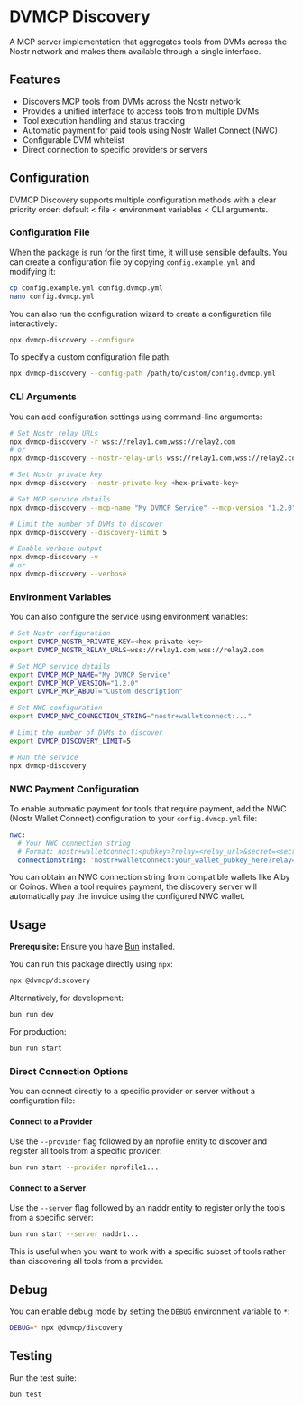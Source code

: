# DVMCP Discovery

A MCP server implementation that aggregates tools from DVMs across the Nostr network and makes them available through a single interface.

## Features

- Discovers MCP tools from DVMs across the Nostr network
- Provides a unified interface to access tools from multiple DVMs
- Tool execution handling and status tracking
- Automatic payment for paid tools using Nostr Wallet Connect (NWC)
- Configurable DVM whitelist
- Direct connection to specific providers or servers

## Configuration

DVMCP Discovery supports multiple configuration methods with a clear priority order: default < file < environment variables < CLI arguments.

### Configuration File

When the package is run for the first time, it will use sensible defaults. You can create a configuration file by copying `config.example.yml` and modifying it:

```bash
cp config.example.yml config.dvmcp.yml
nano config.dvmcp.yml
```

You can also run the configuration wizard to create a configuration file interactively:

```bash
npx dvmcp-discovery --configure
```

To specify a custom configuration file path:

```bash
npx dvmcp-discovery --config-path /path/to/custom/config.dvmcp.yml
```

### CLI Arguments

You can add configuration settings using command-line arguments:

```bash
# Set Nostr relay URLs
npx dvmcp-discovery -r wss://relay1.com,wss://relay2.com
# or
npx dvmcp-discovery --nostr-relay-urls wss://relay1.com,wss://relay2.com

# Set Nostr private key
npx dvmcp-discovery --nostr-private-key <hex-private-key>

# Set MCP service details
npx dvmcp-discovery --mcp-name "My DVMCP Service" --mcp-version "1.2.0"

# Limit the number of DVMs to discover
npx dvmcp-discovery --discovery-limit 5

# Enable verbose output
npx dvmcp-discovery -v
# or
npx dvmcp-discovery --verbose
```

### Environment Variables

You can also configure the service using environment variables:

```bash
# Set Nostr configuration
export DVMCP_NOSTR_PRIVATE_KEY=<hex-private-key>
export DVMCP_NOSTR_RELAY_URLS=wss://relay1.com,wss://relay2.com

# Set MCP service details
export DVMCP_MCP_NAME="My DVMCP Service"
export DVMCP_MCP_VERSION="1.2.0"
export DVMCP_MCP_ABOUT="Custom description"

# Set NWC configuration
export DVMCP_NWC_CONNECTION_STRING="nostr+walletconnect:..."

# Limit the number of DVMs to discover
export DVMCP_DISCOVERY_LIMIT=5

# Run the service
npx dvmcp-discovery
```

### NWC Payment Configuration

To enable automatic payment for tools that require payment, add the NWC (Nostr Wallet Connect) configuration to your `config.dvmcp.yml` file:

```yaml
nwc:
  # Your NWC connection string
  # Format: nostr+walletconnect:<pubkey>?relay=<relay_url>&secret=<secret>
  connectionString: 'nostr+walletconnect:your_wallet_pubkey_here?relay=wss%3A%2F%2Frelay.example.com&secret=your_secret_here'
```

You can obtain an NWC connection string from compatible wallets like Alby or Coinos. When a tool requires payment, the discovery server will automatically pay the invoice using the configured NWC wallet.

## Usage

**Prerequisite:** Ensure you have [Bun](https://bun.sh/) installed.

You can run this package directly using `npx`:

```bash
npx @dvmcp/discovery
```

Alternatively, for development:

```bash
bun run dev
```

For production:

```bash
bun run start
```

### Direct Connection Options

You can connect directly to a specific provider or server without a configuration file:

#### Connect to a Provider

Use the `--provider` flag followed by an nprofile entity to discover and register all tools from a specific provider:

```bash
bun run start --provider nprofile1...
```

#### Connect to a Server

Use the `--server` flag followed by an naddr entity to register only the tools from a specific server:

```bash
bun run start --server naddr1...
```

This is useful when you want to work with a specific subset of tools rather than discovering all tools from a provider.

## Debug

You can enable debug mode by setting the `DEBUG` environment variable to `*`:

```bash
DEBUG=* npx @dvmcp/discovery
```

## Testing

Run the test suite:

```bash
bun test
```
